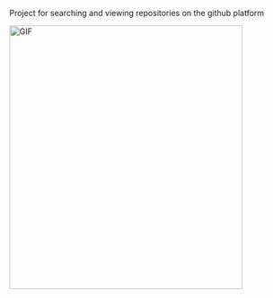 Project for searching and viewing repositories on the github platform

<img align="" alt="GIF" src="" width="415" height="470" />